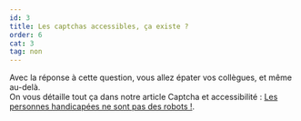```yaml
---
id: 3
title: Les captchas accessibles, ça existe ?
order: 6
cat: 3
tag: non
---
```


Avec la réponse à cette question, vous allez épater vos collègues, et même au-delà.  
On vous détaille tout ça dans notre article Captcha et accessibilité&nbsp;: <a href="/articles/2024-11-28-captcha-et-accessibilite/">Les personnes handicapées ne sont pas des robots&nbsp;!</a>.
